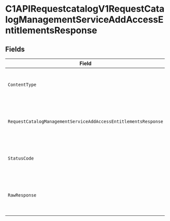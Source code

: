 # C1APIRequestcatalogV1RequestCatalogManagementServiceAddAccessEntitlementsResponse


## Fields

| Field                                                                                                                                                              | Type                                                                                                                                                               | Required                                                                                                                                                           | Description                                                                                                                                                        |
| ------------------------------------------------------------------------------------------------------------------------------------------------------------------ | ------------------------------------------------------------------------------------------------------------------------------------------------------------------ | ------------------------------------------------------------------------------------------------------------------------------------------------------------------ | ------------------------------------------------------------------------------------------------------------------------------------------------------------------ |
| `ContentType`                                                                                                                                                      | *string*                                                                                                                                                           | :heavy_check_mark:                                                                                                                                                 | HTTP response content type for this operation                                                                                                                      |
| `RequestCatalogManagementServiceAddAccessEntitlementsResponse`                                                                                                     | [*shared.RequestCatalogManagementServiceAddAccessEntitlementsResponse](../../../pkg/models/shared/requestcatalogmanagementserviceaddaccessentitlementsresponse.md) | :heavy_minus_sign:                                                                                                                                                 | Empty response with a status code indicating success.                                                                                                              |
| `StatusCode`                                                                                                                                                       | *int*                                                                                                                                                              | :heavy_check_mark:                                                                                                                                                 | HTTP response status code for this operation                                                                                                                       |
| `RawResponse`                                                                                                                                                      | [*http.Response](https://pkg.go.dev/net/http#Response)                                                                                                             | :heavy_check_mark:                                                                                                                                                 | Raw HTTP response; suitable for custom response parsing                                                                                                            |